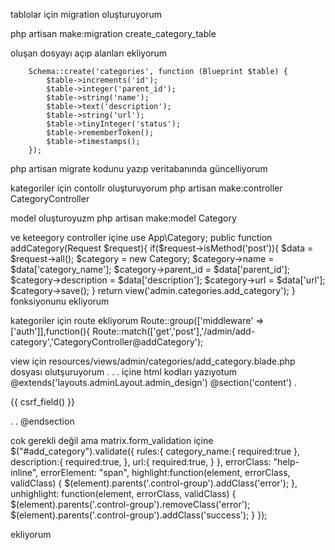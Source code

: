 tablolar için migration oluşturuyorum

php artisan make:migration create_category_table

oluşan dosyayı açıp alanları ekliyorum

        Schema::create('categories', function (Blueprint $table) {
            $table->increments('id');
            $table->integer('parent_id');
            $table->string('name');
            $table->text('description');
            $table->string('url');
            $table->tinyInteger('status');
            $table->rememberToken();
            $table->timestamps();
        });
		
php artisan migrate
kodunu yazıp veritabanında güncelliyorum


kategoriler için contollr oluşturuyorum 
php artisan make:controller CategoryController		


model oluşturoyuzm
php artisan make:model Category



ve keteegory controller içine 
	use App\Category;
     public function addCategory(Request $request){
		if($request->isMethod('post')){
    		$data = $request->all();
    		$category = new Category;
    		$category->name = $data['category_name'];
            $category->parent_id = $data['parent_id'];
    		$category->description = $data['description'];
    		$category->url = $data['url'];
    		$category->save();
    	}
    	return view('admin.categories.add_category');
	}
fonksiyonunu ekliyorum	


kategoriler için route ekliyorum
Route::group(['middleware' => ['auth']],function(){
	Route::match(['get','post'],'/admin/add-category','CategoryController@addCategory');
	
	
view için resources/views/admin/categories/add_category.blade.php dosyası olutşuruyorum
. . . içine html kodları yazıyotum
@extends('layouts.adminLayout.admin_design')
@section('content')
.
<form class="form-horizontal" method="post" action="{{ url('/admin/add-category') }}" name="add_category" id="add_category" novalidate="novalidate"> {{ csrf_field() }}

.
.
@endsection
	
cok gerekli değil ama matrix.form_validation içine 
 $("#add_category").validate({
		rules:{
			category_name:{
				required:true
			},
			description:{
				required:true,
			},
			url:{
				required:true,
			}
		},
		errorClass: "help-inline",
		errorElement: "span",
		highlight:function(element, errorClass, validClass) {
			$(element).parents('.control-group').addClass('error');
		},
		unhighlight: function(element, errorClass, validClass) {
			$(element).parents('.control-group').removeClass('error');
			$(element).parents('.control-group').addClass('success');
		}
	});

ekliyorum	
	
	

		
		
		